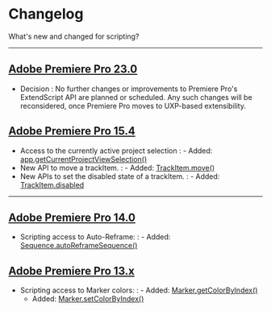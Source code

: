 # Changelog

What's new and changed for scripting?

---

## [Adobe Premiere Pro 23.0]()

- Decision : No further changes or improvements to Premiere Pro's ExtendScript API are planned or scheduled. Any such changes will be reconsidered, once Premiere Pro moves to UXP-based extensibility.

## [Adobe Premiere Pro 15.4]()

- Access to the currently active project selection
  : - Added: [app.getCurrentProjectViewSelection()](../application/application.md#app-getcurrentprojectviewselection)
- New API to move a trackItem.
  : - Added: [TrackItem.move()](../item/trackitem.md#trackitem-move)
- New APIs to set the disabled state of a trackItem.
  : - Added: [TrackItem.disabled](../item/trackitem.md#trackitem-disabled)

---

## [Adobe Premiere Pro 14.0]()

- Scripting access to Auto-Reframe:
  : - Added: [Sequence.autoReframeSequence()](../sequence/sequence.md#sequence-autoreframesequence)

## [Adobe Premiere Pro 13.x]()

- Scripting access to Marker colors:
  : - Added: [Marker.getColorByIndex()](../general/marker.md#marker-getcolorbyindex)
    - Added: [Marker.setColorByIndex()](../general/marker.md#marker-setcolorbyindex)
